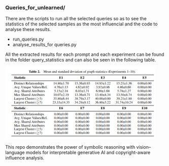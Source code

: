 ### Queries_for_unlearned/

There are the scripts to run all the selected queries so as to see the statistics of the selected samples as the most influencial and the code to analyse these results.

- run_queries.py
- analyse_results_for queries.py

All the extracted results for each prompt and each experiment can be found in the folder query_statistics and can also be seen in the following table.

![Query Statistics](query_statistics.png)

This repo demonstrates the power of symbolic reasoning with vision–language models for interpretable generative AI and copyright-aware influence analysis.
